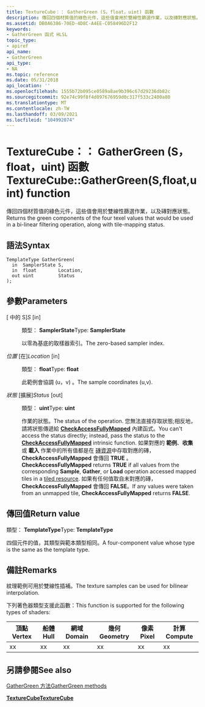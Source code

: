 ```yaml
---
title: TextureCube：： GatherGreen (S，float，uint) 函數
description: 傳回四個材質值的綠色元件，這些值會用於雙線性篩選作業，以及磚對應狀態。 |TextureCube：： GatherGreen (S，float，uint) 函數
ms.assetid: DB0A6386-70ED-4D8C-A4EE-C058496D2F12
keywords:
- GatherGreen 函式 HLSL
topic_type:
- apiref
api_name:
- GatherGreen
api_type:
- NA
ms.topic: reference
ms.date: 05/31/2018
api_location: ''
ms.openlocfilehash: 1555b72b095ce0589a8ae9b396c67d29236db82c
ms.sourcegitcommit: 92e74c99f8f4d097676959d0c317f533c2400a80
ms.translationtype: MT
ms.contentlocale: zh-TW
ms.lasthandoff: 03/09/2021
ms.locfileid: "104992074"
---
```

# <a name="texturecubegathergreensfloatuint-function"></a><span data-ttu-id="16cdb-105">TextureCube：： GatherGreen (S，float，uint) 函數</span><span class="sxs-lookup"><span data-stu-id="16cdb-105">TextureCube::GatherGreen(S,float,uint) function</span></span>

<span data-ttu-id="16cdb-106">傳回四個材質值的綠色元件，這些值會用於雙線性篩選作業，以及磚對應狀態。</span><span class="sxs-lookup"><span data-stu-id="16cdb-106">Returns the green components of the four texel values that would be used in a bi-linear filtering operation, along with tile-mapping status.</span></span>

## <a name="syntax"></a><span data-ttu-id="16cdb-107">語法</span><span class="sxs-lookup"><span data-stu-id="16cdb-107">Syntax</span></span>


``` syntax
TemplateType GatherGreen(
  in  SamplerState S,
  in  float        Location,
  out uint         Status
);
```



## <a name="parameters"></a><span data-ttu-id="16cdb-108">參數</span><span class="sxs-lookup"><span data-stu-id="16cdb-108">Parameters</span></span>

<dl> <dt>

<span data-ttu-id="16cdb-109"> \[ 中的 S\]</span><span class="sxs-lookup"><span data-stu-id="16cdb-109">*S* \[in\]</span></span>
</dt> <dd>

<span data-ttu-id="16cdb-110">類型： **SamplerState**</span><span class="sxs-lookup"><span data-stu-id="16cdb-110">Type: **SamplerState**</span></span>

<span data-ttu-id="16cdb-111">以零為基底的取樣器索引。</span><span class="sxs-lookup"><span data-stu-id="16cdb-111">The zero-based sampler index.</span></span>

</dd> <dt>

<span data-ttu-id="16cdb-112">*位置* \[在\]</span><span class="sxs-lookup"><span data-stu-id="16cdb-112">*Location* \[in\]</span></span>
</dt> <dd>

<span data-ttu-id="16cdb-113">類型： **float**</span><span class="sxs-lookup"><span data-stu-id="16cdb-113">Type: **float**</span></span>

<span data-ttu-id="16cdb-114">此範例會協調 (u，v) 。</span><span class="sxs-lookup"><span data-stu-id="16cdb-114">The sample coordinates (u,v).</span></span>

</dd> <dt>

<span data-ttu-id="16cdb-115">*狀態* \[擴展\]</span><span class="sxs-lookup"><span data-stu-id="16cdb-115">*Status* \[out\]</span></span>
</dt> <dd>

<span data-ttu-id="16cdb-116">類型： **uint**</span><span class="sxs-lookup"><span data-stu-id="16cdb-116">Type: **uint**</span></span>

<span data-ttu-id="16cdb-117">作業的狀態。</span><span class="sxs-lookup"><span data-stu-id="16cdb-117">The status of the operation.</span></span> <span data-ttu-id="16cdb-118">您無法直接存取狀態;相反地，請將狀態傳遞給 [**CheckAccessFullyMapped**](checkaccessfullymapped.md) 內建函式。</span><span class="sxs-lookup"><span data-stu-id="16cdb-118">You can't access the status directly; instead, pass the status to the [**CheckAccessFullyMapped**](checkaccessfullymapped.md) intrinsic function.</span></span> <span data-ttu-id="16cdb-119">如果對應的 **範例**、**收集** 或 **載入** 作業中的所有值都是在 [磚資源](/windows/desktop/direct3d11/direct3d-11-2-features)中存取對應的磚， **CheckAccessFullyMapped** 會傳回 **TRUE** 。</span><span class="sxs-lookup"><span data-stu-id="16cdb-119">**CheckAccessFullyMapped** returns **TRUE** if all values from the corresponding **Sample**, **Gather**, or **Load** operation accessed mapped tiles in a [tiled resource](/windows/desktop/direct3d11/direct3d-11-2-features).</span></span> <span data-ttu-id="16cdb-120">如果有任何值取自未對應的磚， **CheckAccessFullyMapped** 會傳回 **FALSE**。</span><span class="sxs-lookup"><span data-stu-id="16cdb-120">If any values were taken from an unmapped tile, **CheckAccessFullyMapped** returns **FALSE**.</span></span>

</dd> </dl>

## <a name="return-value"></a><span data-ttu-id="16cdb-121">傳回值</span><span class="sxs-lookup"><span data-stu-id="16cdb-121">Return value</span></span>

<span data-ttu-id="16cdb-122">類型： **TemplateType**</span><span class="sxs-lookup"><span data-stu-id="16cdb-122">Type: **TemplateType**</span></span>

<span data-ttu-id="16cdb-123">四個元件的值，其類型與範本類型相同。</span><span class="sxs-lookup"><span data-stu-id="16cdb-123">A four-component value whose type is the same as the template type.</span></span>

## <a name="remarks"></a><span data-ttu-id="16cdb-124">備註</span><span class="sxs-lookup"><span data-stu-id="16cdb-124">Remarks</span></span>

<span data-ttu-id="16cdb-125">紋理範例可用於雙線性插補。</span><span class="sxs-lookup"><span data-stu-id="16cdb-125">The texture samples can be used for bilinear interpolation.</span></span>

<span data-ttu-id="16cdb-126">下列著色器類型支援此函數：</span><span class="sxs-lookup"><span data-stu-id="16cdb-126">This function is supported for the following types of shaders:</span></span>



| <span data-ttu-id="16cdb-127">頂點</span><span class="sxs-lookup"><span data-stu-id="16cdb-127">Vertex</span></span> | <span data-ttu-id="16cdb-128">船體</span><span class="sxs-lookup"><span data-stu-id="16cdb-128">Hull</span></span> | <span data-ttu-id="16cdb-129">網域</span><span class="sxs-lookup"><span data-stu-id="16cdb-129">Domain</span></span> | <span data-ttu-id="16cdb-130">幾何</span><span class="sxs-lookup"><span data-stu-id="16cdb-130">Geometry</span></span> | <span data-ttu-id="16cdb-131">像素</span><span class="sxs-lookup"><span data-stu-id="16cdb-131">Pixel</span></span> | <span data-ttu-id="16cdb-132">計算</span><span class="sxs-lookup"><span data-stu-id="16cdb-132">Compute</span></span> |
|--------|------|--------|----------|-------|---------|
| <span data-ttu-id="16cdb-133">x</span><span class="sxs-lookup"><span data-stu-id="16cdb-133">x</span></span>      | <span data-ttu-id="16cdb-134">x</span><span class="sxs-lookup"><span data-stu-id="16cdb-134">x</span></span>    | <span data-ttu-id="16cdb-135">x</span><span class="sxs-lookup"><span data-stu-id="16cdb-135">x</span></span>      | <span data-ttu-id="16cdb-136">x</span><span class="sxs-lookup"><span data-stu-id="16cdb-136">x</span></span>        | <span data-ttu-id="16cdb-137">x</span><span class="sxs-lookup"><span data-stu-id="16cdb-137">x</span></span>     | <span data-ttu-id="16cdb-138">x</span><span class="sxs-lookup"><span data-stu-id="16cdb-138">x</span></span>       |



 

## <a name="see-also"></a><span data-ttu-id="16cdb-139">另請參閱</span><span class="sxs-lookup"><span data-stu-id="16cdb-139">See also</span></span>

<dl> <dt>

[<span data-ttu-id="16cdb-140">GatherGreen 方法</span><span class="sxs-lookup"><span data-stu-id="16cdb-140">GatherGreen methods</span></span>](texturecube-gathergreen.md)
</dt> <dt>

[<span data-ttu-id="16cdb-141">**TextureCube**</span><span class="sxs-lookup"><span data-stu-id="16cdb-141">**TextureCube**</span></span>](texturecube.md)
</dt> </dl>

 

 
